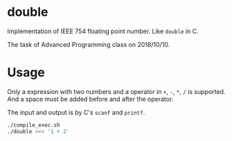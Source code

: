 # double
Implementation of IEEE 754 floating point number. Like `double` in C.

The task of Advanced Programming class on 2018/10/10.

# Usage
Only a expression with two numbers and a operator in `+`, `-`, `*`, `/` is supported. And a space must be added before and after the operator.

The input and output is by C's `scanf` and `printf`.

```bash
./compile_exec.sh
./double <<< '1 + 2'
```
